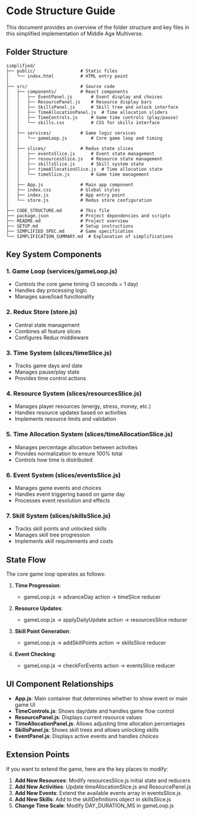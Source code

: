 # Code Structure Guide

This document provides an overview of the folder structure and key files in this simplified implementation of Middle Age Multiverse.

## Folder Structure

```
simplified/
├── public/                 # Static files
│   └── index.html          # HTML entry point
│
├── src/                    # Source code
│   ├── components/         # React components
│   │   ├── EventPanel.js       # Event display and choices
│   │   ├── ResourcePanel.js    # Resource display bars
│   │   ├── SkillsPanel.js      # Skill tree and unlock interface
│   │   ├── TimeAllocationPanel.js  # Time allocation sliders
│   │   ├── TimeControls.js     # Game time controls (play/pause)
│   │   └── skills.css          # CSS for skills interface
│   │
│   ├── services/           # Game logic services
│   │   └── gameLoop.js         # Core game loop and timing
│   │
│   ├── slices/             # Redux state slices
│   │   ├── eventsSlice.js      # Event state management
│   │   ├── resourcesSlice.js   # Resource state management
│   │   ├── skillsSlice.js      # Skill system state
│   │   ├── timeAllocationSlice.js  # Time allocation state
│   │   └── timeSlice.js        # Game time management
│   │
│   ├── App.js              # Main app component
│   ├── index.css           # Global styles
│   ├── index.js            # App entry point
│   └── store.js            # Redux store configuration
│
├── CODE_STRUCTURE.md       # This file
├── package.json            # Project dependencies and scripts
├── README.md               # Project overview
├── SETUP.md                # Setup instructions
├── SIMPLIFIED_SPEC.md      # Game specification
└── SIMPLIFICATION_SUMMARY.md  # Explanation of simplifications
```

## Key System Components

### 1. Game Loop (services/gameLoop.js)
- Controls the core game timing (3 seconds = 1 day)
- Handles day processing logic
- Manages save/load functionality

### 2. Redux Store (store.js)
- Central state management
- Combines all feature slices
- Configures Redux middleware

### 3. Time System (slices/timeSlice.js)
- Tracks game days and date
- Manages pause/play state
- Provides time control actions

### 4. Resource System (slices/resourcesSlice.js)
- Manages player resources (energy, stress, money, etc.)
- Handles resource updates based on activities
- Implements resource limits and validation

### 5. Time Allocation System (slices/timeAllocationSlice.js)
- Manages percentage allocation between activities
- Provides normalization to ensure 100% total
- Controls how time is distributed

### 6. Event System (slices/eventsSlice.js)
- Manages game events and choices
- Handles event triggering based on game day
- Processes event resolution and effects

### 7. Skill System (slices/skillsSlice.js)
- Tracks skill points and unlocked skills
- Manages skill tree progression
- Implements skill requirements and costs

## State Flow

The core game loop operates as follows:

1. **Time Progression**:
   - gameLoop.js → advanceDay action → timeSlice reducer

2. **Resource Updates**:
   - gameLoop.js → applyDailyUpdate action → resourcesSlice reducer

3. **Skill Point Generation**:
   - gameLoop.js → addSkillPoints action → skillsSlice reducer

4. **Event Checking**:
   - gameLoop.js → checkForEvents action → eventsSlice reducer

## UI Component Relationships

- **App.js**: Main container that determines whether to show event or main game UI
- **TimeControls.js**: Shows day/date and handles game flow control
- **ResourcePanel.js**: Displays current resource values
- **TimeAllocationPanel.js**: Allows adjusting time allocation percentages
- **SkillsPanel.js**: Shows skill trees and allows unlocking skills
- **EventPanel.js**: Displays active events and handles choices

## Extension Points

If you want to extend the game, here are the key places to modify:

1. **Add New Resources**: Modify resourcesSlice.js initial state and reducers
2. **Add New Activities**: Update timeAllocationSlice.js and ResourcePanel.js
3. **Add New Events**: Extend the available events array in eventsSlice.js
4. **Add New Skills**: Add to the skillDefinitions object in skillsSlice.js
5. **Change Time Scale**: Modify DAY_DURATION_MS in gameLoop.js
